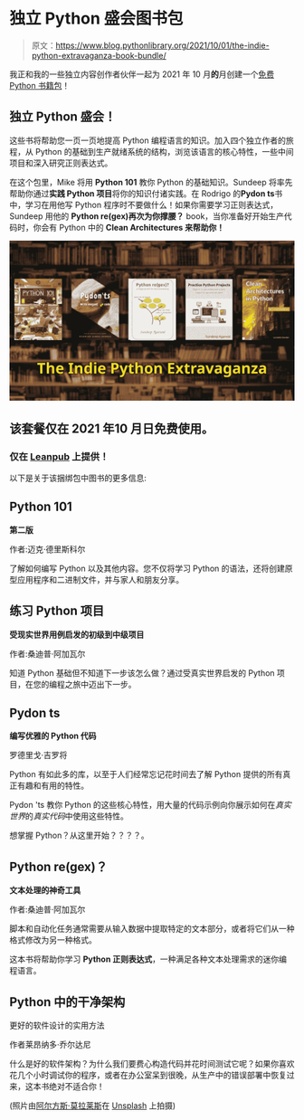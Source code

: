 # 独立 Python 盛会图书包

> 原文：<https://www.blog.pythonlibrary.org/2021/10/01/the-indie-python-extravaganza-book-bundle/>

我正和我的一些独立内容创作者伙伴一起为 2021 年 10 月**的**月创建一个[免费 Python 书籍包](https://leanpub.com/b/theindiepythonextravaganza/c/pytober)！

## **独立 Python 盛会！**

这些书将帮助您一页一页地提高 Python 编程语言的知识。加入四个独立作者的旅程，从 Python 的基础到生产就绪系统的结构，浏览该语言的核心特性，一些中间项目和深入研究正则表达式。

在这个包里，Mike 将用 **Python 101** 教你 Python 的基础知识。Sundeep 将率先帮助你通过**实践 Python 项目**将你的知识付诸实践。在 Rodrigo 的**Pydon ts**书中，学习在用他写 Python 程序时不要做什么！如果你需要学习正则表达式，Sundeep 用他的 **Python re(gex)再次为你撑腰？** book，当你准备好开始生产代码时，你会有 Python 中的 **Clean Architectures 来帮助你！**

[![The Indie Python Extravaganza Book Bundle](img/1fcb63eaf4aa421567f9273acec09e3d.png)](https://leanpub.com/b/theindiepythonextravaganza/c/pytober)

## 该套餐仅在 2021 年**10 月**日**免费**使用。

### 仅在 [Leanpub](https://leanpub.com/b/theindiepythonextravaganza/c/pytober) 上提供！

以下是关于该捆绑包中图书的更多信息:

## **Python 101**

**第二版**

作者:迈克·德里斯科尔

了解如何编写 Python 以及其他内容。您不仅将学习 Python 的语法，还将创建原型应用程序和二进制文件，并与家人和朋友分享。

## **练习 Python 项目**

**受现实世界用例启发的初级到中级项目**

作者:桑迪普·阿加瓦尔

知道 Python 基础但不知道下一步该怎么做？通过受真实世界启发的 Python 项目，在您的编程之旅中迈出下一步。

## **Pydon ts**

**编写优雅的 Python 代码**

罗德里戈·吉罗将

Python 有如此多的库，以至于人们经常忘记花时间去了解 Python 提供的所有真正有趣和有用的特性。

Pydon 'ts 教你 Python 的这些核心特性，用大量的代码示例向你展示如何在*真实世界*的*真实代码*中使用这些特性。

想掌握 Python？从这里开始？？？？。

## **Python re(gex)？**

**文本处理的神奇工具**

作者:桑迪普·阿加瓦尔

脚本和自动化任务通常需要从输入数据中提取特定的文本部分，或者将它们从一种格式修改为另一种格式。

这本书将帮助你学习 **Python 正则表达式**，一种满足各种文本处理需求的迷你编程语言。

## **Python 中的干净架构**

更好的软件设计的实用方法

作者莱昂纳多·乔尔达尼

什么是好的软件架构？为什么我们要费心构造代码并花时间测试它呢？如果你喜欢花几个小时调试你的程序，或者在办公室呆到很晚，从生产中的错误部署中恢复过来，这本书绝对不适合你！

(照片由[阿尔方斯·莫拉莱斯](https://unsplash.com/@alfonsmc10?utm_source=unsplash&utm_medium=referral&utm_content=creditCopyText)在 [Unsplash](https://unsplash.com/s/photos/library?utm_source=unsplash&utm_medium=referral&utm_content=creditCopyText) 上拍摄)